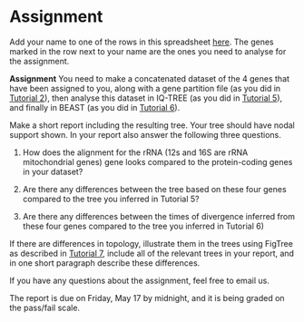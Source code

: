 # Assignment

Add your name to one of the rows in this spreadsheet [here](https://docs.google.com/spreadsheets/d/1e8y_l9pQt4b9TbwULSI-mfogNJ1gUkAeGwwG09CKz5s/edit#gid=356692471). The genes marked in the row next to your name are the ones you need to analyse for the assignment.


**Assignment** You need to make a concatenated dataset of the 4 genes that have been assigned to you, along with a gene partition file (as you did in [Tutorial 2](../Tutorials/Alignments)), then analyse this dataset in IQ-TREE (as you did in [Tutorial 5](../Tutorials/MaximumLikelihood)), and finally in BEAST (as you did in [Tutorial 6](../Tutorials/TimingDivergence)).

Make a short report including the resulting tree. Your tree should have nodal support shown. In your report also answer the following three questions.

1) How does the alignment for the rRNA (12s and 16S are rRNA mitochondrial genes) gene looks compared to the protein-coding genes in your dataset?

2) Are there any differences between the tree based on these four genes compared to the tree you inferred in Tutorial 5? 

3) Are there any differences between the times of divergence inferred from these four genes compared to the tree you inferred in Tutorial 6)

If there are differences in topology, illustrate them in the trees using FigTree as described in [Tutorial 7](../Tutorials/TreeManipulation), include all of the relevant trees in your report, and in one short paragraph describe these differences.

If you have any questions about the assignment, feel free to email us.

The report is due on Friday, May 17 by midnight, and it is being graded on the pass/fail scale.
